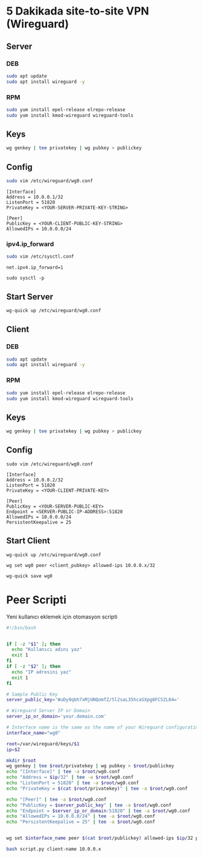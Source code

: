# 5 Dakikada site-to-site VPN (Wireguard)
## Server
### DEB
```bash
sudo apt update 
sudo apt install wireguard -y 
```
### RPM
```bash
sudo yum install epel-release elrepo-release 
sudo yum install kmod-wireguard wireguard-tools
```
## Keys
```bash
wg genkey | tee privatekey | wg pubkey > publickey
```
## Config
```bash
sudo vim /etc/wireguard/wg0.conf
```
```
[Interface]  
Address = 10.0.0.1/32  
ListenPort = 51820  
PrivateKey = <YOUR-SERVER-PRIVATE-KEY-STRING>
  
[Peer]  
PublicKey = <YOUR-CLIENT-PUBLIC-KEY-STRING>
AllowedIPs = 10.0.0.0/24
```
### ipv4.ip_forward
```bash
sudo vim /etc/sysctl.conf
```
```
net.ipv4.ip_forward=1
```
```
sudo sysctl -p
```
## Start Server
```bash
wg-quick up /etc/wireguard/wg0.conf
```
## Client
### DEB
```bash
sudo apt update 
sudo apt install wireguard -y 
```
### RPM
```bash
sudo yum install epel-release elrepo-release 
sudo yum install kmod-wireguard wireguard-tools
```
## Keys
```bash
wg genkey | tee privatekey | wg pubkey > publickey
```
## Config
```
sudo vim /etc/wireguard/wg0.conf
```
```
[Interface]
Address = 10.0.0.2/32
ListenPort = 51820
PrivateKey = <YOUR-CLIENT-PRIVATE-KEY>

[Peer]
PublicKey = <YOUR-SERVER-PUBLIC-KEY>
Endpoint = <SERVER-PUBLIC-IP-ADDRESS>:51820
AllowedIPs = 10.0.0.0/24
PersistentKeepalive = 25
```
## Start Client
```
wg-quick up /etc/wireguard/wg0.conf
```

```
wg set wg0 peer <client_pubkey> allowed-ips 10.0.0.x/32
```

```
wg-quick save wg0
```

# Peer Scripti
Yeni kullanıcı eklemek için otomasyon scripti

```bash
#!/bin/bash


if [ -z "$1" ]; then
  echo "Kullanıcı adını yaz"
  exit 1
fi
if [ -z "$2" ]; then
  echo "IP adresini yaz"
  exit 1
fi

# Sample Public Key
server_public_key='WuDy9qbh7xMjUNQomTZ/5l2saL35hcaSXpg8FC5ZL04='

# Wireguard Server IP or Domain
server_ip_or_domain='your.domain.com'

# Interface name is the same as the name of your Wireguard configuration file
interface_name="wg0"

root=/var/wireguard/keys/$1
ip=$2

mkdir $root
wg genkey | tee $root/privatekey | wg pubkey > $root/publickey
echo "[Interface]" | tee -a $root/wg0.conf
echo "Address = $ip/32" | tee -a $root/wg0.conf
echo "ListenPort = 51820" | tee -a $root/wg0.conf
echo "PrivateKey = $(cat $root/privatekey)" | tee -a $root/wg0.conf

echo "[Peer]" | tee -a $root/wg0.conf
echo "PublicKey = $server_public_key" | tee -a $root/wg0.conf
echo "Endpoint = $server_ip_or_domain:51820" | tee -a $root/wg0.conf
echo "AllowedIPs = 10.0.0.0/24" | tee -a $root/wg0.conf
echo "PersistentKeepalive = 25" | tee -a $root/wg0.conf


wg set $interface_name peer $(cat $root/publickey) allowed-ips $ip/32 persistent-keepalive 25
```

```bash
bash script.py client-name 10.0.0.x
```
